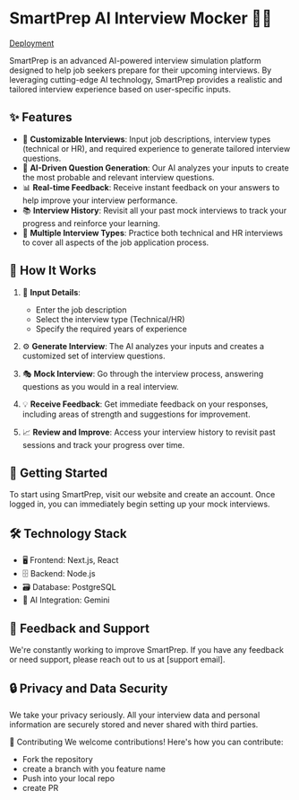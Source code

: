 # SmartPrep AI Interview Mocker 🤖💼 
[Deployment](https://smartprep-eta.vercel.app/)

SmartPrep is an advanced AI-powered interview simulation platform designed to help job seekers prepare for their upcoming interviews. By leveraging cutting-edge AI technology, SmartPrep provides a realistic and tailored interview experience based on user-specific inputs.

## ✨ Features

- 🎯 **Customizable Interviews**: Input job descriptions, interview types (technical or HR), and required experience to generate tailored interview questions.
- 🧠 **AI-Driven Question Generation**: Our AI analyzes your inputs to create the most probable and relevant interview questions.
- 📊 **Real-time Feedback**: Receive instant feedback on your answers to help improve your interview performance.
- 📚 **Interview History**: Revisit all your past mock interviews to track your progress and reinforce your learning.
- 🔄 **Multiple Interview Types**: Practice both technical and HR interviews to cover all aspects of the job application process.

## 🚀 How It Works

1. 📝 **Input Details**: 
   - Enter the job description
   - Select the interview type (Technical/HR)
   - Specify the required years of experience

2. ⚙️ **Generate Interview**:
   The AI analyzes your inputs and creates a customized set of interview questions.

3. 🎭 **Mock Interview**:
   Go through the interview process, answering questions as you would in a real interview.

4. 💡 **Receive Feedback**:
   Get immediate feedback on your responses, including areas of strength and suggestions for improvement.

5. 📈 **Review and Improve**:
   Access your interview history to revisit past sessions and track your progress over time.

## 🏁 Getting Started

To start using SmartPrep, visit our website and create an account. Once logged in, you can immediately begin setting up your mock interviews.

## 🛠️ Technology Stack

- 🖥️ Frontend: Next.js, React
- 🗄️ Backend: Node.js
- 🗃️ Database: PostgreSQL
- 🤖 AI Integration: Gemini

## 📢 Feedback and Support

We're constantly working to improve SmartPrep. If you have any feedback or need support, please reach out to us at [support email].

## 🔒 Privacy and Data Security

We take your privacy seriously. All your interview data and personal information are securely stored and never shared with third parties.

🤝 Contributing
We welcome contributions! Here's how you can contribute:

- Fork the repository
- create a branch with you feature name
- Push into your local repo
- create PR
